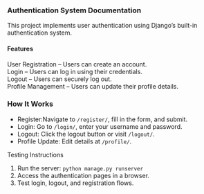 ### Authentication System Documentation  

This project implements user authentication using Django’s built-in authentication system.  

#### Features 
User Registration – Users can create an account.  
Login – Users can log in using their credentials.  
Logout – Users can securely log out.  
Profile Management – Users can update their profile details.  

### How It Works  
- Register:Navigate to `/register/`, fill in the form, and submit.  
- Login: Go to `/login/`, enter your username and password.  
- Logout: Click the logout button or visit `/logout/`.  
- Profile Update: Edit details at `/profile/`.  

Testing Instructions 
1. Run the server: `python manage.py runserver`  
2. Access the authentication pages in a browser.  
3. Test login, logout, and registration flows.  

